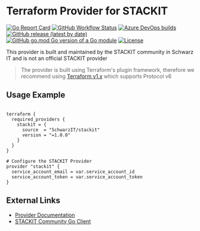 # Terraform Provider for STACKIT

[![Go Report Card](https://goreportcard.com/badge/github.com/SchwarzIT/terraform-provider-stackit)](https://goreportcard.com/report/github.com/SchwarzIT/terraform-provider-stackit) [![GitHub Workflow Status](https://img.shields.io/github/workflow/status/SchwarzIT/terraform-provider-stackit/Acceptance%20Tests?label=Acceptance%20Tests)](https://github.com/SchwarzIT/terraform-provider-stackit/actions/workflows/acceptance_test.yml) [![Azure DevOps builds](https://img.shields.io/azure-devops/build/schwarzit/schwarzit.odj.core/17957?label=E2E%20Tests)](https://dev.azure.com/schwarzit/schwarzit.odj.core/_build/latest?definitionId=17957&branchName=main) <br />[![GitHub release (latest by date)](https://img.shields.io/github/v/release/SchwarzIT/terraform-provider-stackit)](https://registry.terraform.io/providers/SchwarzIT/stackit/latest/docs) [![GitHub go.mod Go version of a Go module](https://img.shields.io/github/go-mod/go-version/gomods/athens.svg)](https://github.com/gomods/athens) [![License](https://img.shields.io/badge/License-Apache_2.0-lightgray.svg)](https://opensource.org/licenses/Apache-2.0) 

This provider is built and maintained by the STACKIT community in Schwarz IT and is not an official STACKIT provider

> The provider is built using Terraform's plugin framework, therefore we recommend using [Terraform v1.x](https://www.terraform.io/downloads) which supports Protocol v6

## Usage Example

```hcl

terraform {
  required_providers {
    stackit = {
      source  = "SchwarzIT/stackit"
      version = "=1.0.0"
    }
  }
}

# Configure the STACKIT Provider
provider "stackit" {
  service_account_email = var.service_account_id
  service_account_token = var.service_account_token
}

```

## External Links

* [Provider Documentation](https://registry.terraform.io/providers/SchwarzIT/stackit/latest/docs)
* [STACKIT Community Go Client](https://github.com/SchwarzIT/community-stackit-go-client)
